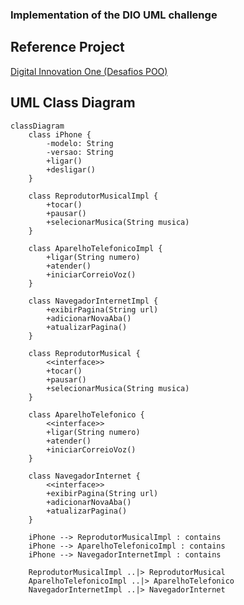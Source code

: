 ### Implementation of the DIO UML challenge

## Reference Project
[Digital Innovation One (Desafios POO)](https://github.com/digitalinnovationone/trilha-java-basico/tree/main/desafios/poo)

## UML Class Diagram
```mermaid
classDiagram
    class iPhone {
        -modelo: String
        -versao: String
        +ligar()
        +desligar()
    }

    class ReprodutorMusicalImpl {
        +tocar()
        +pausar()
        +selecionarMusica(String musica)
    }

    class AparelhoTelefonicoImpl {
        +ligar(String numero)
        +atender()
        +iniciarCorreioVoz()
    }

    class NavegadorInternetImpl {
        +exibirPagina(String url)
        +adicionarNovaAba()
        +atualizarPagina()
    }

    class ReprodutorMusical {
        <<interface>>
        +tocar()
        +pausar()
        +selecionarMusica(String musica)
    }

    class AparelhoTelefonico {
        <<interface>>
        +ligar(String numero)
        +atender()
        +iniciarCorreioVoz()
    }

    class NavegadorInternet {
        <<interface>>
        +exibirPagina(String url)
        +adicionarNovaAba()
        +atualizarPagina()
    }

    iPhone --> ReprodutorMusicalImpl : contains
    iPhone --> AparelhoTelefonicoImpl : contains
    iPhone --> NavegadorInternetImpl : contains

    ReprodutorMusicalImpl ..|> ReprodutorMusical
    AparelhoTelefonicoImpl ..|> AparelhoTelefonico
    NavegadorInternetImpl ..|> NavegadorInternet
``` 
